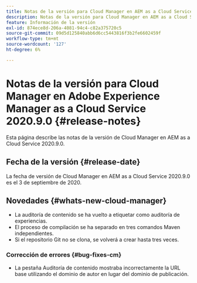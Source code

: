```yaml
---
title: Notas de la versión para Cloud Manager en AEM as a Cloud Service Versión 2020.9.0
description: Notas de la versión para Cloud Manager en AEM as a Cloud Service Versión 2020.9.0
feature: Información de la versión
exl-id: 874ece8d-206a-4081-94c4-c82a375720c5
source-git-commit: 09d5d125840abb6d6cc5443816f3b2fe6602459f
workflow-type: tm+mt
source-wordcount: '127'
ht-degree: 6%

---
```


# Notas de la versión para Cloud Manager en Adobe Experience Manager as a Cloud Service 2020.9.0 {#release-notes}

Esta página describe las notas de la versión de Cloud Manager en AEM as a Cloud Service 2020.9.0.

## Fecha de la versión {#release-date}

La fecha de versión de Cloud Manager en AEM as a Cloud Service 2020.9.0 es el 3 de septiembre de 2020.

## Novedades {#whats-new-cloud-manager}

* La auditoría de contenido se ha vuelto a etiquetar como auditoría de experiencias.
* El proceso de compilación se ha separado en tres comandos Maven independientes.
* Si el repositorio Git no se clona, se volverá a crear hasta tres veces.

### Corrección de errores {#bug-fixes-cm}

* La pestaña Auditoría de contenido mostraba incorrectamente la URL base utilizando el dominio de autor en lugar del dominio de publicación.
